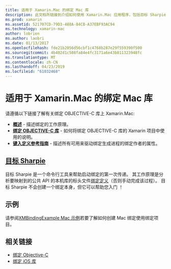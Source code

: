 ```yaml
---
title: 适用于 Xamarin.Mac 的绑定 Mac 库
description: 此文档所链接到介绍如何使用 Xamarin.Mac 应用程序，包括目标 Sharpie 和示例代码中的 Objective C 绑定的指南。
ms.prod: xamarin
ms.assetid: 521707CD-79D3-488A-84CB-A37EBF93AC94
ms.technology: xamarin-mac
author: lobrien
ms.author: laobri
ms.date: 01/13/2017
ms.openlocfilehash: fde21b2056d56cbf1c4768b287e29f559390f500
ms.sourcegitcommit: 4b402d1c508fa84e4fc3171a6e43b811323948fc
ms.translationtype: MT
ms.contentlocale: zh-CN
ms.lasthandoff: 04/23/2019
ms.locfileid: "61032468"
---
```

# <a name="binding-mac-libraries-for-xamarinmac"></a>适用于 Xamarin.Mac 的绑定 Mac 库

请遵循以下链接了解有关绑定 OBJECTIVE-C 库上 Xamarin.Mac:

- [**概述**](~/cross-platform/macios/binding/overview.md) -
  描述绑定的工作原理。
- [**绑定 OBJECTIVE-C 库**](~/cross-platform/macios/binding/objective-c-libraries.md) -
  如何将绑定 OBJECTIVE-C 库的 Xamarin 项目中使用的说明。
- [**键入定义参考指南**](~/cross-platform/macios/binding/binding-types-reference.md) -
  描述所有可用来驱动绑定生成进程的绑定作者的属性。

## <a name="objective-sharpiecross-platformmaciosbindingobjective-sharpieindexmd"></a>[目标 Sharpie](~/cross-platform/macios/binding/objective-sharpie/index.md)

目标 Sharpie 是一个命令行工具来帮助启动绑定的第一次传递。
其工作原理是分析要映射到的公共 API 的本机库的标头文件[绑定定义](~/cross-platform/macios/binding/binding-types-reference.md)（否则手动完成该过程）。 目标 Sharpie 不会创建一个绑定本身，但它可以帮助您入门 ！

## <a name="examples"></a>示例

请参阅[XMBindingExample Mac 示例](https://github.com/xamarin/mac-samples/tree/master/XMBindingExample)若要了解如何创建 Mac 绑定使用绑定项目。

## <a name="related-links"></a>相关链接

- [绑定 Objective-C](~/cross-platform/macios/binding/index.md)
- [绑定 iOS 库](~/ios/platform/binding-objective-c/index.md)
